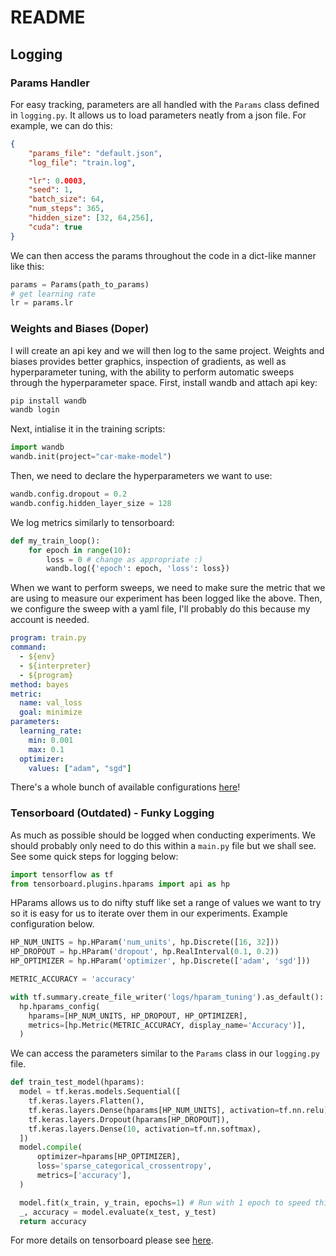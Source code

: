 # README
## Logging
### Params Handler
For easy tracking, parameters are all handled with the `Params` class defined in `logging.py`. It allows us to load parameters neatly from a json file. For example, we can do this:
```json
{
    "params_file": "default.json",
    "log_file": "train.log",

    "lr": 0.0003,
    "seed": 1,
    "batch_size": 64,
    "num_steps": 365,
    "hidden_size": [32, 64,256],
    "cuda": true
}
```
We can then access the params throughout the code in a dict-like manner like this:
```python
params = Params(path_to_params)
# get learning rate
lr = params.lr
```
### Weights and Biases (Doper)
I will create an api key and we will then log to the same project. Weights and biases provides better graphics, inspection of gradients, as well as hyperparameter tuning, with the ability to perform automatic sweeps through the hyperparameter space. 
First, install wandb and attach api key:
```bash
pip install wandb
wandb login
```
Next, intialise it in the training scripts:
```python
import wandb
wandb.init(project="car-make-model")
```
Then, we need to declare the hyperparameters we want to use:
```python
wandb.config.dropout = 0.2
wandb.config.hidden_layer_size = 128
```
We log metrics similarly to tensorboard:
```python
def my_train_loop():
    for epoch in range(10):
        loss = 0 # change as appropriate :)
        wandb.log({'epoch': epoch, 'loss': loss})
```
When we want to perform sweeps, we need to make sure the metric that we are using to measure our experiment has been logged like the above. Then, we configure the sweep with a yaml file, I'll probably do this because my account is needed. 
```yaml
program: train.py
command:
  - ${env}
  - ${interpreter}
  - ${program}
method: bayes
metric:
  name: val_loss
  goal: minimize
parameters:
  learning_rate:
    min: 0.001
    max: 0.1
  optimizer:
    values: ["adam", "sgd"]
```
There's a whole bunch of available configurations [here](https://docs.wandb.com/sweeps/configuration)!
### Tensorboard (Outdated) - Funky Logging
As much as possible should be logged when conducting experiments. We should probably only need to do this within a `main.py` file but we shall see. See some quick steps for logging below:
```python
import tensorflow as tf
from tensorboard.plugins.hparams import api as hp
```
HParams allows us to do nifty stuff like set a range of values we want to try so it is easy for us to iterate over them in our experiments. Example configuration below. 
```python
HP_NUM_UNITS = hp.HParam('num_units', hp.Discrete([16, 32]))
HP_DROPOUT = hp.HParam('dropout', hp.RealInterval(0.1, 0.2))
HP_OPTIMIZER = hp.HParam('optimizer', hp.Discrete(['adam', 'sgd']))

METRIC_ACCURACY = 'accuracy'

with tf.summary.create_file_writer('logs/hparam_tuning').as_default():
  hp.hparams_config(
    hparams=[HP_NUM_UNITS, HP_DROPOUT, HP_OPTIMIZER],
    metrics=[hp.Metric(METRIC_ACCURACY, display_name='Accuracy')],
  )
```
We can access the parameters similar to the `Params` class in our `logging.py` file.
```python
def train_test_model(hparams):
  model = tf.keras.models.Sequential([
    tf.keras.layers.Flatten(),
    tf.keras.layers.Dense(hparams[HP_NUM_UNITS], activation=tf.nn.relu),
    tf.keras.layers.Dropout(hparams[HP_DROPOUT]),
    tf.keras.layers.Dense(10, activation=tf.nn.softmax),
  ])
  model.compile(
      optimizer=hparams[HP_OPTIMIZER],
      loss='sparse_categorical_crossentropy',
      metrics=['accuracy'],
  )

  model.fit(x_train, y_train, epochs=1) # Run with 1 epoch to speed things up for demo purposes
  _, accuracy = model.evaluate(x_test, y_test)
  return accuracy
```
For more details on tensorboard please see [here](https://www.tensorflow.org/tensorboard/hyperparameter_tuning_with_hparams).

